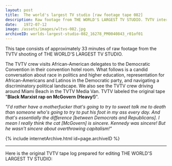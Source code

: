 ```yaml
---
layout: post
title:  The world's largest TV studio [raw footage tape 082]
description: Raw footage from THE WORLD'S LARGEST TV STUDIO. TVTV interviews African-American delegates to the Democratic Convention on race, McGovern, and politics "Heavy Black Marxist Rap"
date:   1972-07-12
image: /assets/images/wltvs-082.jpg
archiveID: worlds-largest-studio-082_16278_PM0040843_r01of01
---
```


This tape consists of approximately 33 minutes of raw footage from the TVTV shooting of THE WORLD'S LARGEST TV STUDIO.

The TVTV crew visits African-American delegates to the Democratic Convention in their convention hotel room. What follows is a candid conversation about race in politics and higher education, representation for African-Americans and Latinos in the Democratic party, and navigating a discriminatory political landscape. We also see the TVTV crew driving around Miami Beach in the TVTV Media Van. TVTV labeled the original tape "**Black Marxist rap on McGovern (Heavy!)**".

*"I'd rather have a motherfucker that's going to try to sweet talk me to death than someone who's going to try to put his foot in my ass every day. And that's essentially the difference [between Democrats and Republicans]. I mean I really think the cat [McGovern] is sincere. Kennedy was sincere! But he wasn't sincere about overthrowing capitalism!"*

<div class="iframe-container-4-3 mx-auto" style="width: 80%">
  {% include internetArchive.html id=page.archiveID %}
</div>

---

<div class="container">
  <div class="row">
    <div class="col">
      <p>Here is the original TVTV tape log prepared for editing THE WORLD'S LARGEST TV STUDIO:</p>
    </div>
  </div>
  <div class="row">
    <div class="col text-center pdf-holder">
      <object data="{{ site.baseurl }}/assets/pdfs/wltvs-082-log.pdf" type='application/pdf'></object>
    </div>
  </div>

</div>
